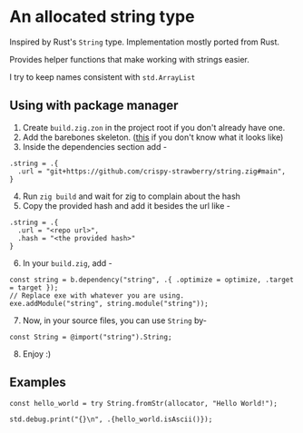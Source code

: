 # An allocated string type
Inspired by Rust's `String` type.
Implementation mostly ported from Rust.

Provides helper functions that make working with
strings easier.

I try to keep names consistent with `std.ArrayList`

## Using with package manager
1. Create `build.zig.zon` in the project root if you don't already have one.
2. Add the barebones skeleton. ([this](https://pastebin.com/Kkf6KfRi) if you don't know what it looks like)
3. Inside the dependencies section add -
  ```
  .string = .{
    .url = "git+https://github.com/crispy-strawberry/string.zig#main",
  }
  ```
4. Run `zig build` and wait for zig to complain about the hash
5. Copy the provided hash and add it besides the url like -
  ```
  .string = .{
    .url = "<repo url>",
    .hash = "<the provided hash>"
  }
  ```
6. In your `build.zig`, add -
  ```zig
  const string = b.dependency("string", .{ .optimize = optimize, .target = target });
  // Replace exe with whatever you are using.
  exe.addModule("string", string.module("string"));
  ```
7. Now, in your source files, you can use `String` by-
  ```zig
  const String = @import("string").String;
  ```
8. Enjoy :)
  
## Examples
```zig
const hello_world = try String.fromStr(allocator, "Hello World!");

std.debug.print("{}\n", .{hello_world.isAscii()});
```
